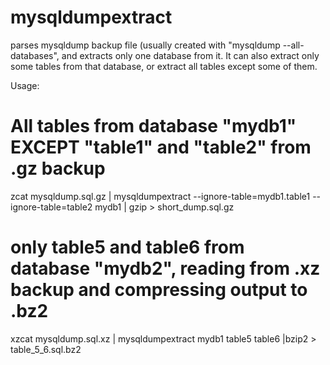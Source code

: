 # mysqldumpextract

parses mysqldump backup file (usually created with "mysqldump --all-databases", and extracts only one database from it.
It can also extract only some tables from that database, or extract all tables except some of them.

Usage:

# All tables from database "mydb1" EXCEPT "table1" and "table2" from .gz backup
zcat mysqldump.sql.gz | mysqldumpextract --ignore-table=mydb1.table1 --ignore-table=table2 mydb1 | gzip > short_dump.sql.gz

# only table5 and table6 from database "mydb2", reading from .xz backup and compressing output to .bz2 
xzcat mysqldump.sql.xz | mysqldumpextract mydb1 table5 table6 |bzip2 > table_5_6.sql.bz2
